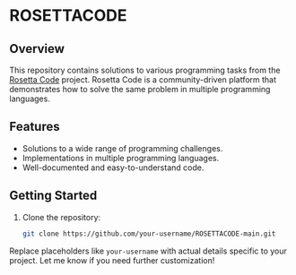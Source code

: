 # ROSETTACODE

## Overview
This repository contains solutions to various programming tasks from the [Rosetta Code](https://rosettacode.org/) project. Rosetta Code is a community-driven platform that demonstrates how to solve the same problem in multiple programming languages.

## Features
- Solutions to a wide range of programming challenges.
- Implementations in multiple programming languages.
- Well-documented and easy-to-understand code.

## Getting Started
1. Clone the repository:
   ```bash
   git clone https://github.com/your-username/ROSETTACODE-main.git
Replace placeholders like `your-username` with actual details specific to your project. Let me know if you need further customization!
